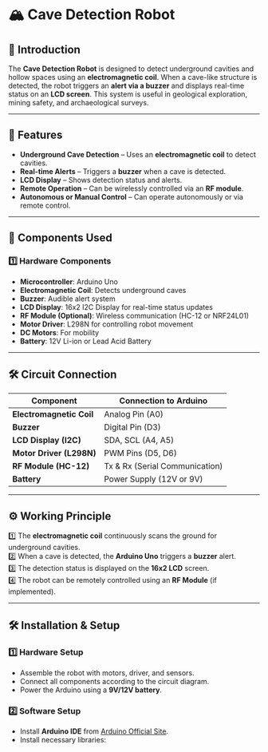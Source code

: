# 🏔️ Cave Detection Robot  

## 📌 Introduction  
The **Cave Detection Robot** is designed to detect underground cavities and hollow spaces using an **electromagnetic coil**. When a cave-like structure is detected, the robot triggers an **alert via a buzzer** and displays real-time status on an **LCD screen**. This system is useful in geological exploration, mining safety, and archaeological surveys.  

---

## 🌟 Features  
- **Underground Cave Detection** – Uses an **electromagnetic coil** to detect cavities.  
- **Real-time Alerts** – Triggers a **buzzer** when a cave is detected.  
- **LCD Display** – Shows detection status and alerts.  
- **Remote Operation** – Can be wirelessly controlled via an **RF module**.  
- **Autonomous or Manual Control** – Can operate autonomously or via remote control.  

---

## 🔩 Components Used  

### **1️⃣ Hardware Components**  
- **Microcontroller**: Arduino Uno  
- **Electromagnetic Coil**: Detects underground caves  
- **Buzzer**: Audible alert system  
- **LCD Display**: 16x2 I2C Display for real-time status updates  
- **RF Module (Optional)**: Wireless communication (HC-12 or NRF24L01)  
- **Motor Driver**: L298N for controlling robot movement  
- **DC Motors**: For mobility  
- **Battery**: 12V Li-ion or Lead Acid Battery  

---

## 🛠️ Circuit Connection  

| Component  | Connection to Arduino |
|------------|----------------------|
| **Electromagnetic Coil** | Analog Pin (A0) |
| **Buzzer** | Digital Pin (D3) |
| **LCD Display (I2C)** | SDA, SCL (A4, A5) |
| **Motor Driver (L298N)** | PWM Pins (D5, D6) |
| **RF Module (HC-12)** | Tx & Rx (Serial Communication) |
| **Battery** | Power Supply (12V or 9V) |

---

## ⚙️ Working Principle  
1️⃣ The **electromagnetic coil** continuously scans the ground for underground cavities.  
2️⃣ When a cave is detected, the **Arduino Uno** triggers a **buzzer** alert.  
3️⃣ The detection status is displayed on the **16x2 LCD** screen.  
4️⃣ The robot can be remotely controlled using an **RF Module** (if implemented).  

---

## 🛠️ Installation & Setup  

### **1️⃣ Hardware Setup**  
- Assemble the robot with motors, driver, and sensors.  
- Connect all components according to the circuit diagram.  
- Power the Arduino using a **9V/12V battery**.  

### **2️⃣ Software Setup**  
- Install **Arduino IDE** from [Arduino Official Site](https://www.arduino.cc/en/software).  
- Install necessary libraries:  
